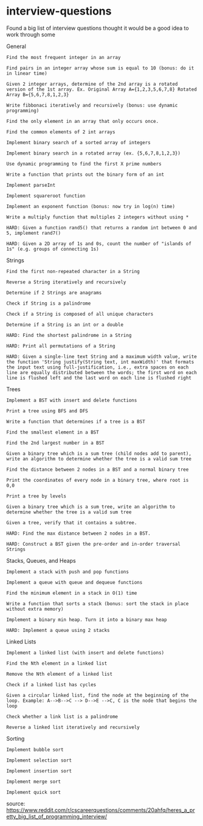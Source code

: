 # interview-questions

Found a big list of interview questions thought it would be a good idea to work through some

General

    Find the most frequent integer in an array

    Find pairs in an integer array whose sum is equal to 10 (bonus: do it in linear time)

    Given 2 integer arrays, determine of the 2nd array is a rotated version of the 1st array. Ex. Original Array A={1,2,3,5,6,7,8} Rotated Array B={5,6,7,8,1,2,3}

    Write fibbonaci iteratively and recursively (bonus: use dynamic programming)

    Find the only element in an array that only occurs once.

    Find the common elements of 2 int arrays

    Implement binary search of a sorted array of integers

    Implement binary search in a rotated array (ex. {5,6,7,8,1,2,3})

    Use dynamic programming to find the first X prime numbers

    Write a function that prints out the binary form of an int

    Implement parseInt

    Implement squareroot function

    Implement an exponent function (bonus: now try in log(n) time)

    Write a multiply function that multiples 2 integers without using *

    HARD: Given a function rand5() that returns a random int between 0 and 5, implement rand7()

    HARD: Given a 2D array of 1s and 0s, count the number of "islands of 1s" (e.g. groups of connecting 1s)

Strings

    Find the first non-repeated character in a String

    Reverse a String iteratively and recursively

    Determine if 2 Strings are anagrams

    Check if String is a palindrome

    Check if a String is composed of all unique characters

    Determine if a String is an int or a double

    HARD: Find the shortest palindrome in a String

    HARD: Print all permutations of a String

    HARD: Given a single-line text String and a maximum width value, write the function 'String justify(String text, int maxWidth)' that formats the input text using full-justification, i.e., extra spaces on each line are equally distributed between the words; the first word on each line is flushed left and the last word on each line is flushed right

Trees

    Implement a BST with insert and delete functions

    Print a tree using BFS and DFS

    Write a function that determines if a tree is a BST

    Find the smallest element in a BST

    Find the 2nd largest number in a BST

    Given a binary tree which is a sum tree (child nodes add to parent), write an algorithm to determine whether the tree is a valid sum tree

    Find the distance between 2 nodes in a BST and a normal binary tree

    Print the coordinates of every node in a binary tree, where root is 0,0

    Print a tree by levels

    Given a binary tree which is a sum tree, write an algorithm to determine whether the tree is a valid sum tree

    Given a tree, verify that it contains a subtree.

    HARD: Find the max distance between 2 nodes in a BST.

    HARD: Construct a BST given the pre-order and in-order traversal Strings

Stacks, Queues, and Heaps

    Implement a stack with push and pop functions

    Implement a queue with queue and dequeue functions

    Find the minimum element in a stack in O(1) time

    Write a function that sorts a stack (bonus: sort the stack in place without extra memory)

    Implement a binary min heap. Turn it into a binary max heap

    HARD: Implement a queue using 2 stacks

Linked Lists

    Implement a linked list (with insert and delete functions)

    Find the Nth element in a linked list

    Remove the Nth element of a linked list

    Check if a linked list has cycles

    Given a circular linked list, find the node at the beginning of the loop. Example: A-->B-->C --> D-->E -->C, C is the node that begins the loop

    Check whether a link list is a palindrome

    Reverse a linked list iteratively and recursively

Sorting

    Implement bubble sort

    Implement selection sort

    Implement insertion sort

    Implement merge sort

    Implement quick sort

source: https://www.reddit.com/r/cscareerquestions/comments/20ahfq/heres_a_pretty_big_list_of_programming_interview/ 
